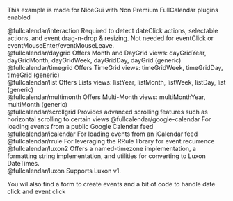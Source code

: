 This example is made for NiceGui with Non Premium FullCalendar plugins enabled 

@fullcalendar/interaction
Required to detect dateClick actions, selectable actions, and event drag-n-drop & resizing.
Not needed for eventClick or eventMouseEnter/eventMouseLeave.		
@fullcalendar/daygrid
Offers Month and DayGrid views:
dayGridYear, dayGridMonth, dayGridWeek, dayGridDay, dayGrid (generic)		
@fullcalendar/timegrid
Offers TimeGrid views:
timeGridWeek, timeGridDay, timeGrid (generic)		
@fullcalendar/list
Offers Lists views:
listYear, listMonth, listWeek, listDay, list (generic)		
@fullcalendar/multimonth
Offers Multi-Month views:
multiMonthYear, multiMonth (generic)		
@fullcalendar/scrollgrid
Provides advanced scrolling features such as horizontal scrolling to certain views
@fullcalendar/google-calendar
For loading events from a public Google Calendar feed		
@fullcalendar/icalendar
For loading events from an iCalendar feed		
@fullcalendar/rrule
For leveraging the RRule library for event recurrence		
@fullcalendar/luxon2
Offers a named-timezone implementation, a formatting string implementation, and utilities for converting to Luxon DateTimes. 		
@fullcalendar/luxon
Supports Luxon v1. 

You wil also find a form to create events and a bit of code to handle date click and event click 
